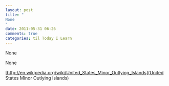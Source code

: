 ```yaml
---
layout: post
title: "
None
"
date: 2011-05-31 06:26
comments: true
categories: til Today I Learn
---
```


None


None

[http://en.wikipedia.org/wiki/United_States_Minor_Outlying_Islands](United States Minor Outlying Islands)

